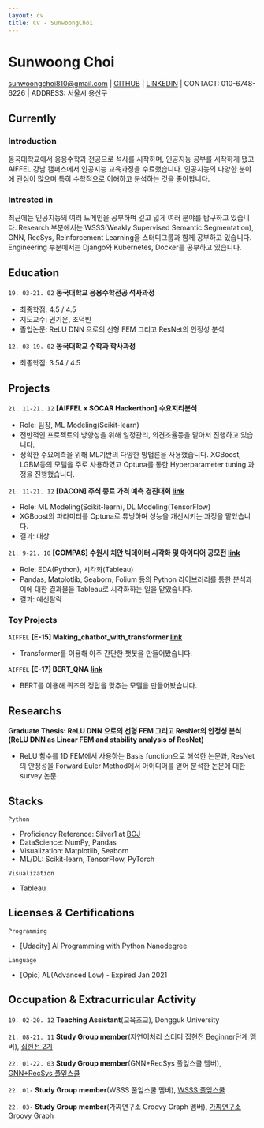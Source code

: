 ```yaml
---
layout: cv
title: CV - SunwoongChoi
---
```

# Sunwoong Choi

<div id="webaddress">
<a href="mailto:sunwoongchoi810@gmail.com">sunwoongchoi810@gmail.com</a>
| <a href="https://github.com/sunwoongc">GITHUB</a>
| <a href="https://www.linkedin.com/in/sunwoongchoi810/">LINKEDIN</a>
| CONTACT: 010-6748-6226
| ADDRESS: 서울시 용산구
</div>


## Currently


### Introduction

동국대학교에서 응용수학과 전공으로 석사를 시작하며, 인공지능 공부를 시작하게 됐고 AIFFEL 강남 캠퍼스에서 인공지능 교육과정을 수료했습니다. 인공지능의 다양한 분야에 관심이 많으며 특히 수학적으로 이해하고 분석하는 것을 좋아합니다.

### Intrested in

최근에는 인공지능의 여러 도메인을 공부하며 깊고 넓게 여러 분야를 탐구하고 있습니다. Research 부분에서는 WSSS(Weakly Supervised Semantic Segmentation), GNN, RecSys, Reinforcement Learning을 스터디그룹과 함께 공부하고 있습니다. Engineering 부분에서는 Django와 Kubernetes, Docker를 공부하고 있습니다.


## Education

`19. 03-21. 02`
__동국대학교 응용수학전공 석사과정__ 
* 최종학점: 4.5 / 4.5
* 지도교수: 권기운, 조덕빈
* 졸업논문: ReLU DNN 으로의 선형 FEM 그리고 ResNet의 안정성 분석

`12. 03-19. 02`
__동국대학교 수학과 학사과정__ 
* 최종학점: 3.54 / 4.5


## Projects
`21. 11-21. 12`
__\[AIFFEL x SOCAR Hackerthon\] 수요지리분석__
* Role: 팀장, ML Modeling(Scikit-learn)
* 전반적인 프로젝트의 방향성을 위해 일정관리, 의견조율등을 맡아서 진행하고 있습니다.
* 정확한 수요예측을 위해 ML기반의 다양한 방법론을 사용했습니다. XGBoost, LGBM등의 모델을 주로 사용하였고 Optuna를 통한 Hyperparameter tuning 과정을 진행했습니다.

`21. 11-21. 12`
__\[DACON\] 주식 종료 가격 예측 경진대회 [link](https://dacon.io/competitions/official/235857/overview/description)__
* Role: ML Modeling(Scikit-learn), DL Modeling(TensorFlow)
* XGBoost의 파라미터를 Optuna로 튜닝하며 성능을 개선시키는 과정을 맡았습니다.
* 결과: 대상

`21. 9-21. 10`
__\[COMPAS\] 수원시 치안 빅데이터 시각화 및 아이디어 공모전 [link](https://compas.lh.or.kr/subj/past/info?subjNo=SBJ_2109_001)__
* Role: EDA(Python), 시각화(Tableau)
* Pandas, Matplotlib, Seaborn, Folium 등의 Python 라이브러리를 통한 분석과 이에 대한 결과물을 Tableau로 시각화하는 일을 맡았습니다.
* 결과: 예선탈락

### Toy Projects
`AIFFEL`
__\[E-15\] Making_chatbot_with_transformer [link](https://github.com/sunwoongc/aiffel_02_gn/blob/master/Exploration/%5BE-15%5DMaking_chatbot_with_transformer.ipynb)__
* Transformer를 이용해 아주 간단한 챗봇을 만들어봤습니다.

`AIFFEL`
__\[E-17\] BERT_QNA [link](https://github.com/sunwoongc/aiffel_02_gn/blob/master/Exploration/%5BE_17%5DBERT_QNA.ipynb)__
* BERT를 이용해 퀴즈의 정답을 맞추는 모델을 만들어봤습니다.


## Researchs

__Graduate Thesis: ReLU DNN 으로의 선형 FEM 그리고 ResNet의 안정성 분석(ReLU DNN as Linear FEM and stability analysis of ResNet)__
* ReLU 함수를 1D FEM에서 사용하는 Basis function으로 해석한 논문과, ResNet의 안정성을 Forward Euler Method에서 아이디어를 얻어 분석한 논문에 대한 survey 논문

## Stacks

`Python`
- Proficiency Reference: Silver1 at [BOJ](https://solved.ac/profile/creagravity)
- DataScience: NumPy, Pandas
- Visualization: Matplotlib, Seaborn
- ML/DL: Scikit-learn, TensorFlow, PyTorch

`Visualization`
- Tableau


## Licenses & Certifications

`Programming`
- \[Udacity\] AI Programming with Python Nanodegree

`Language`
- \[Opic\] AL(Advanced Low) - Expired Jan 2021

## Occupation & Extracurricular Activity

`19. 02-20. 12`
__Teaching Assistant__(교육조교), Dongguk University

`21. 08-21. 11`
__Study Group member__(자연어처리 스터디 집현전 Beginner단계 멤버), [집현전 2기](https://github.com/jiphyeonjeon/season2)

`22. 01-22. 03`
__Study Group member__(GNN+RecSys 풀잎스쿨 멤버), [GNN+RecSys 풀잎스쿨](https://www.notion.so/modulabs/GNN-based-Recommender-Systems-e828fd8c294543c894f587a39567a260)

`22. 01-`
__Study Group member__(WSSS 풀잎스쿨 멤버), [WSSS 풀잎스쿨](https://www.notion.so/modulabs/Weakly-Supervised-Semantic-Segmentation-bc0e542ceda6472681d8583608ba2d2a)

`22. 03-`
__Study Group member__(가짜연구소 Groovy Graph 멤버), [가짜연구소 Groovy Graph](https://www.notion.so/chanrankim/Groovy-Graph-1a98bd335501499e894efd5a79efe479)


<!-- ### Footer

Last updated: Apirl, 04, 2022 -->


